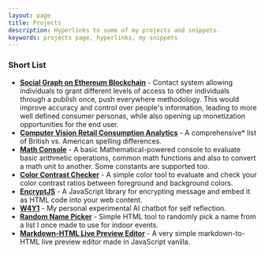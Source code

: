 ```yaml
---
layout: page
title: Projects
description: Hyperlinks to some of my projects and snippets.
keywords: projects page, hyperlinks, my snippets
---
```


<!-- ## Published Posts tagged with "Project"...

<ul>
  {% for post in site.posts %}
    {% if post.tags contains "Project" %}

    <li>
        <a href="{{ post.url }}"><strong>{{ post.title }}</strong></a> - {{ post.description }}
    </li>

    {% endif %}
  {% endfor %}
</ul> -->

<!-- ## More Projects... -->

### Short List

- [**Social Graph on Ethereum Blockchain**](#) - Contact system allowing individuals to grant different levels of access to other individuals through a publish once, push everywhere methodology. This would improve accuracy and control over people's information, leading to more well defined consumer personas, while also opening up monetization opportunities for the end user.
- [**Computer Vision Retail Consumption Analytics**](#) - A comprehensive* list of British vs. American spelling differences.
- [**Math Console**](#) - A basic Mathematical-powered console to evaluate basic arithmetic operations, common math functions and also to convert a math unit to another. Some constants are supported too.
- [**Color Contrast Checker**](#) - A simple color tool to evaluate and check your color contrast ratios between foreground and background colors.
- [**EncryptJS**](#) - A JavaScript library for encrypting message and embed it as HTML code into your web content.
- [**W4Y1**](#) - My personal experimental AI chatbot for self reflection.
- [**Random Name Picker**](#) - Simple HTML tool to randomly pick a name from a list I once made to use for indoor events.
- [**Markdown-HTML Live Preview Editor**](#) - A very simple markdown-to-HTML live preview editor made in JavaScript vanilla.
